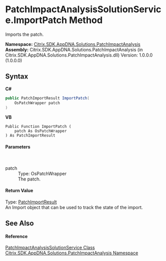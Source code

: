# PatchImpactAnalysisSolutionService.ImportPatch Method 
 

Imports the patch.

**Namespace:**&nbsp;<a href="871ad9a2-386c-600b-6667-036c2dd65206">Citrix.SDK.AppDNA.Solutions.PatchImpactAnalysis</a><br />**Assembly:**&nbsp;Citrix.SDK.AppDNA.Solutions.PatchImpactAnalysis (in Citrix.SDK.AppDNA.Solutions.PatchImpactAnalysis.dll) Version: 1.0.0.0 (1.0.0.0)

## Syntax

**C#**
```csharp
public PatchImportResult ImportPatch(
	OsPatchWrapper patch
)
```

**VB**
```vbnet
Public Function ImportPatch ( 
	patch As OsPatchWrapper
) As PatchImportResult
```


#### Parameters
&nbsp;<dl><dt>patch</dt><dd>Type: OsPatchWrapper<br />The patch.</dd></dl>

#### Return Value
Type: <a href="a49545bb-75b7-5278-83ad-78a5b21c8648">PatchImportResult</a><br />An Import object that can be used to track the state of the import.

## See Also


#### Reference
<a href="0872dee4-80bd-60f7-b836-4d6d326b023a">PatchImpactAnalysisSolutionService Class</a><br /><a href="871ad9a2-386c-600b-6667-036c2dd65206">Citrix.SDK.AppDNA.Solutions.PatchImpactAnalysis Namespace</a><br />